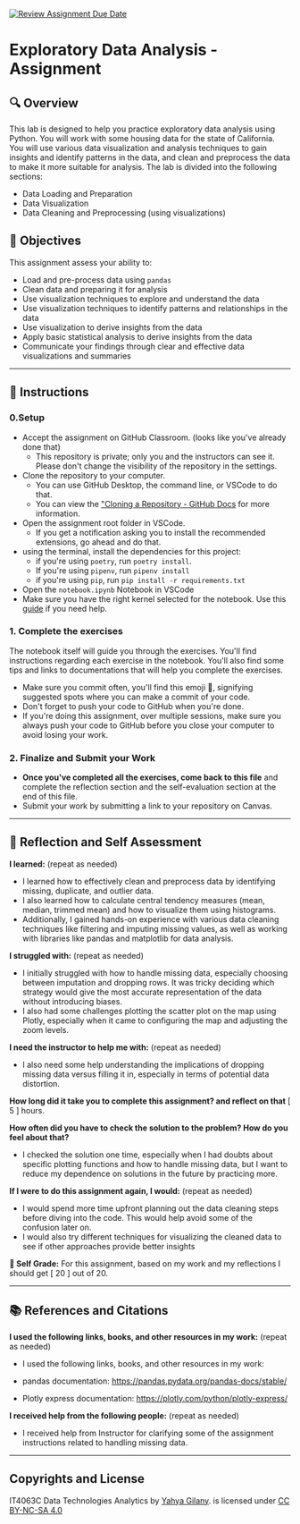[![Review Assignment Due Date](https://classroom.github.com/assets/deadline-readme-button-22041afd0340ce965d47ae6ef1cefeee28c7c493a6346c4f15d667ab976d596c.svg)](https://classroom.github.com/a/adY-NnME)
# Exploratory Data Analysis - Assignment

## 🔍 Overview
This lab is designed to help you practice exploratory data analysis using Python. You will work with some housing data for the state of California. You will use various data visualization and analysis techniques to gain insights and identify patterns in the data, and clean and preprocess the data to make it more suitable for analysis. The lab is divided into the following sections:

- Data Loading and Preparation
- Data Visualization
- Data Cleaning and Preprocessing (using visualizations)

## 🎯 Objectives
This assignment assess your ability to:
- Load and pre-process data using `pandas`
- Clean data and preparing it for analysis
- Use visualization techniques to explore and understand the data
- Use visualization techniques to identify patterns and relationships in the data
- Use visualization to derive insights from the data
- Apply basic statistical analysis to derive insights from the data
- Communicate your findings through clear and effective data visualizations and summaries

--------
## 📝 Instructions
### 0.Setup
- Accept the assignment on GitHub Classroom. (looks like you've already done that)
  - This repository is private; only you and the instructors can see it. Please don't change the visibility of the repository in the settings.
- Clone the repository to your computer.
  - You can use GitHub Desktop, the command line, or VSCode to do that.
  - You can view the ["Cloning a Repository - GitHub Docs](https://docs.github.com/en/repositories/creating-and-managing-repositories/cloning-a-repository?tool=webui) for more information.
- Open the assignment root folder in VSCode.
  - If you get a notification asking you to install the recommended extensions, go ahead and do that.
- using the terminal, install the dependencies for this project:
  - if you're using `poetry`, run `poetry install`.
  - If you're using `pipenv`, run `pipenv install`
  - if you're using `pip`, run `pip install -r requirements.txt`
- Open the `notebook.ipynb` Notebook in VSCode
- Make sure you have the right kernel selected for the notebook. Use this [guide](https://it4063c.github.io/guides/FAQ/vscode-jupyter) if you need help.

### 1. Complete the exercises
The notebook itself will guide you through the exercises. You'll find instructions regarding each exercise in the notebook.
You'll also find some tips and links to documentations that will help you complete the exercises.

- Make sure you commit often, you'll find this emoji 🚩, signifying suggested spots where you can make a commit of your code.
- Don't forget to push your code to GitHub when you're done.
- If you're doing this assignment, over multiple sessions, make sure you always push your code to GitHub before you close your computer to avoid losing your work.

### 2. Finalize and Submit your Work
- **Once you've completed all the exercises, come back to this file** and complete the reflection section and the self-evaluation section at the end of this file.
- Submit your work by submitting a link to your repository on Canvas.

---------------
## 💭 Reflection and Self Assessment

**I learned:** (repeat as needed)
- I learned how to effectively clean and preprocess data by identifying missing, duplicate, and outlier data.
- I also learned how to calculate central tendency measures (mean, median, trimmed mean) and how to visualize them using histograms.
- Additionally, I gained hands-on experience with various data cleaning techniques like filtering and imputing missing values, as well as working with libraries like pandas and matplotlib for data analysis.

**I struggled with:** (repeat as needed)
- I initially struggled with how to handle missing data, especially choosing between imputation and dropping rows. It was tricky deciding which strategy would give the most accurate representation of the data without introducing biases.
- I also had some challenges plotting the scatter plot on the map using Plotly, especially when it came to configuring the map and adjusting the zoom levels.

**I need the instructor to help me with:** (repeat as needed)
- I also need some help understanding the implications of dropping missing data versus filling it in, especially in terms of potential data distortion.

**How long did it take you to complete this assignment? and reflect on that**
[ 5 ] hours.

**How often did you have to check the solution to the problem? How do you feel about that?**
- I checked the solution one time, especially when I had doubts about specific plotting functions and how to handle missing data, but I want to reduce my dependence on solutions in the future by practicing more.

**If I were to do this assignment again, I would:** (repeat as needed)
- I would spend more time upfront planning out the data cleaning steps before diving into the code. This would help avoid some of the confusion later on.
- I would also try different techniques for visualizing the cleaned data to see if other approaches provide better insights

**💯 Self Grade:** For this assignment, based on my work and my reflections I should get [ 20 ] out of 20.

--------------------
## 📚 References and Citations
**I used the following links, books, and other resources in my work:** (repeat as needed)
- I used the following links, books, and other resources in my work:

- pandas documentation: https://pandas.pydata.org/pandas-docs/stable/
- Plotly express documentation: https://plotly.com/python/plotly-express/ 
  
**I received help from the following people:** (repeat as needed)
- I received help from Instructor for clarifying some of the assignment instructions related to handling missing data.

---
## Copyrights and License
IT4063C Data Technologies Analytics by [Yahya Gilany](https://yahyagilany.io). is licensed under [CC BY-NC-SA 4.0](https://creativecommons.org/licenses/by-nc-sa/4.0/)
